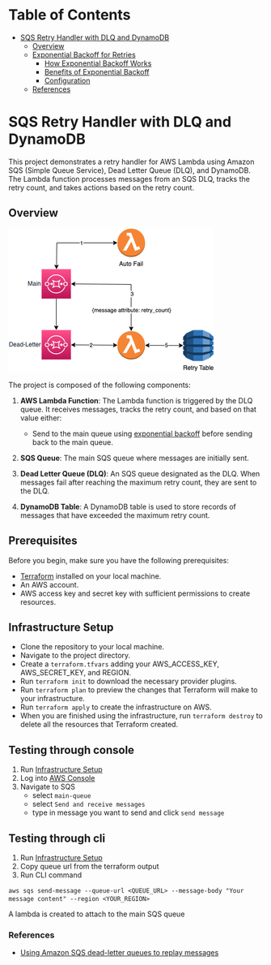 # Table of Contents
- [SQS Retry Handler with DLQ and DynamoDB](#sqs-retry-handler-with-dlq-and-dynamodb)
  - [Overview](#overview)
  - [Exponential Backoff for Retries](#exponential-backoff-for-retries)
    - [How Exponential Backoff Works](#how-exponential-backoff-works)
    - [Benefits of Exponential Backoff](#benefits-of-exponential-backoff)
    - [Configuration](#configuration)
  - [References](#references)

# SQS Retry Handler with DLQ and DynamoDB

This project demonstrates a retry handler for AWS Lambda using Amazon SQS (Simple Queue Service), Dead Letter Queue (DLQ), and DynamoDB. The Lambda function processes messages from an SQS DLQ, tracks the retry count, and takes actions based on the retry count.

## Overview

![Topology](./documentation/Topology.drawio.png)

The project is composed of the following components:

1. **AWS Lambda Function**: The Lambda function is triggered by the DLQ queue. It receives messages, tracks the retry count, and based on that value either:
    - Send to the main queue using [exponential backoff](./documentation/EXPONENTIAL.MD) before sending back to the main queue.

2. **SQS Queue**: The main SQS queue where messages are initially sent.

3. **Dead Letter Queue (DLQ)**: An SQS queue designated as the DLQ. When messages fail after reaching the maximum retry count, they are sent to the DLQ.

4. **DynamoDB Table**: A DynamoDB table is used to store records of messages that have exceeded the maximum retry count.


## Prerequisites
Before you begin, make sure you have the following prerequisites:

* [Terraform](https://developer.hashicorp.com/terraform/tutorials/aws-get-started/install-cli) installed on your local machine.
* An AWS account.
* AWS access key and secret key with sufficient permissions to create resources.

## Infrastructure Setup

* Clone the repository to your local machine.
* Navigate to the project directory.
* Create a `terraform.tfvars` adding your AWS_ACCESS_KEY, AWS_SECRET_KEY, and REGION.
* Run `terraform init` to download the necessary provider plugins.
* Run `terraform plan` to preview the changes that Terraform will make to your infrastructure.
* Run `terraform apply` to create the infrastructure on AWS.
* When you are finished using the infrastructure, run `terraform destroy` to delete all the resources that Terraform created.

## Testing through console

1. Run [Infrastructure Setup](#infrastructure-setup)
2. Log into [AWS Console](https://aws.amazon.com/console/)
3. Navigate to SQS
    - select `main-queue`
    - select `Send and receive messages`
    - type in message you want to send and click `send message`

## Testing through cli

1. Run [Infrastructure Setup](#infrastructure-setup)
2. Copy queue url from the terraform output
3. Run CLI command

```cli
aws sqs send-message --queue-url <QUEUE_URL> --message-body "Your message content" --region <YOUR_REGION>

```

A lambda is created to attach to the main SQS queue
### References

- [Using Amazon SQS dead-letter queues to replay messages](https://aws.amazon.com/blogs/compute/using-amazon-sqs-dead-letter-queues-to-replay-messages/)
